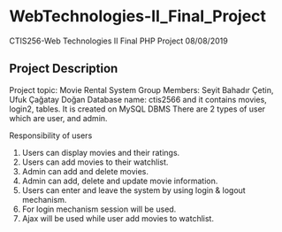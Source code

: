 # WebTechnologies-II_Final_Project
CTIS256-Web Technologies II Final PHP Project 
08/08/2019

## Project Description

Project topic: Movie Rental System 
Group Members: Seyit Bahadır Çetin, Ufuk Çağatay Doğan 
Database name:  ctis2566 and it contains movies, login2, tables.  It is created on MySQL DBMS
There are 2 types of user which are user, and admin.

Responsibility of users

1.	Users can display movies and their ratings.
2.	Users can add movies to their watchlist.
3.	Admin can add and delete movies.
4.	Admin can add, delete and update movie information.
5.	Users can enter and leave the system by using login & logout mechanism.
6.	For login mechanism session will be used.
7.	Ajax will be used while user add movies to watchlist.
